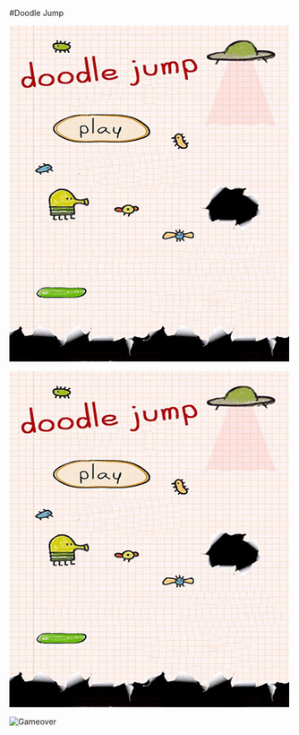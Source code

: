 #Doodle Jump

![Start Screen](images/intro0.jpg "StartScreen")

![Gameplay](images/intro0.jpg "Gameplay")

![Gameover](images/screenshot2.jpg "Gameover")

